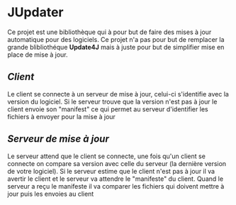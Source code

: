 # JUpdater
Ce projet est une bibliothèque qui à pour but de faire des mises à jour automatique pour des logiciels. Ce projet n'a pas pour but de remplacer la grande blibliothéque **Update4J** mais à juste pour but de simplifier mise en place de mise à jour.

## *Client*
Le client se connecte à un serveur de mise à jour, celui-ci s'identifie avec la version du logiciel. Si le serveur trouve que la version n'est pas à jour le client envoie son "manifest" ce qui permet au serveur d'identifier les fichiers à envoyer pour la mise à jour

## *Serveur de mise à jour*
Le serveur attend que le client se connecte, une fois qu'un client se connecte on compare sa version avec celle du serveur (la dernière version de votre logiciel). Si le serveur estime que le client n'est pas à jour il va avertir le client et le serveur va attendre le "manifeste" du client. Quand le serveur a reçu le manifeste il va comparer les fichiers qui doivent mettre à jour puis les envoies au client